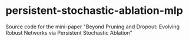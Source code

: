# persistent-stochastic-ablation-mlp
Source code for the mini-paper "Beyond Pruning and Dropout: Evolving Robust Networks via Persistent Stochastic Ablation"
